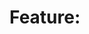 # Feature: <Title>

Issue: #<issue>  
Owner: <agent>

## Customer 

## Customer's Desired Outcome

## Customer Problem being solved

## User Experience that will solve the problem
- Specific steps in the user workflow (eg start in dashboard, click on tab x, see list y, approve item z ....)
- UI mocks showing the desired experience. Put these in the `docs/feature specs/mocks` folder and link to them here.

## Validation Plan
- How will you know the feature is working as intended (validate via browser, api, ...)
- What steps will you follow to ensure the feature works

## Alternatives
- Table with following columns
  - Alternative: What other way could the customer solve their problem?
  - Why discard?: Why is this alternative not chosen?

## Competitive Landscape
- Table with the following
  - Competitor 
  - How they are solving the same problem
  - What do customers say about this solution
